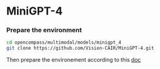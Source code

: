 # MiniGPT-4

### Prepare the environment

```sh
cd opencompass/multimodal/models/minigpt_4
git clone https://github.com/Vision-CAIR/MiniGPT-4.git
```

Then prepare the environement according to this [doc](https://github.com/Vision-CAIR/MiniGPT-4)